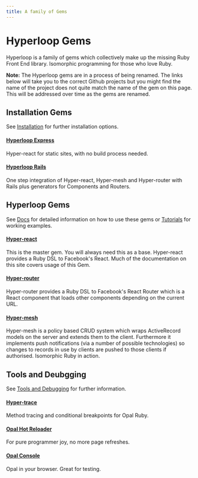 ```yaml
---
title: A family of Gems
---
```

# Hyperloop Gems

Hyperloop is a family of gems which collectively make up the missing Ruby Front End library. Isomorphic programming for those who love Ruby.

**Note:** The Hyperloop gems are in a process of being renamed. The links below will take you to the correct Github projects but you might find the name of the project does not quite match the name of the gem on this page. This will be addressed over time as the gems are renamed.

## Installation Gems

See [Installation](/installation) for further installation options.

#### [Hyperloop Express](https://github.com/ruby-hyperloop/reactrb-express)

Hyper-react for static sites, with no build process needed.

#### [Hyperloop Rails](https://github.com/ruby-hyperloop/reactrb-rails-generator)

One step integration of Hyper-react, Hyper-mesh and Hyper-router with Rails plus generators for Components and Routers.

## Hyperloop  Gems

See [Docs](/docs/dsl_overview) for detailed information on how to use these gems or [Tutorials](/tutorials) for working examples.

#### [Hyper-react](https://github.com/ruby-hyperloop/reactrb)

This is the master gem. You will always need this as a base. Hyper-react provides a Ruby DSL to Facebook's React. Much of the documentation on this site covers usage of this Gem.

#### [Hyper-router](https://github.com/ruby-hyperloop/reactrb-router/tree/v2-4-0)

Hyper-router provides a Ruby DSL to Facebook's React Router which is a React component that loads other components depending on the current URL.

#### [Hyper-mesh](https://github.com/ruby-hyperloop/synchromesh)

Hyper-mesh is a policy based CRUD system which wraps ActiveRecord models on the server and extends them to the client. Furthermore it implements push notifications (via a number of possible technologies) so changes to records in use by clients are pushed to those clients if authorised. Isomorphic Ruby in action.

## Tools and Deubgging

See [Tools and Debugging](/tools/) for further information.

#### [Hyper-trace](https://github.com/ruby-hyperloop/hyper-trace)

Method tracing and conditional breakpoints for Opal Ruby.

#### [Opal Hot Reloader](https://github.com/fkchang/opal-hot-reloader)

For pure programmer joy, no more page refreshes.

#### [Opal Console](https://github.com/fkchang/opal-console)

Opal in your browser. Great for testing.

